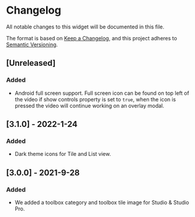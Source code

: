 # Changelog

All notable changes to this widget will be documented in this file.

The format is based on [Keep a Changelog](https://keepachangelog.com/en/1.0.0/), and this project adheres to [Semantic Versioning](https://semver.org/spec/v2.0.0.html).

## [Unreleased]

### Added

- Android full screen support. Full screen icon can be found on top left of the video if show controls property is set to `true`, when the icon is pressed the video will continue working on an overlay modal.

## [3.1.0] - 2022-1-24

### Added

- Dark theme icons for Tile and List view.

## [3.0.0] - 2021-9-28

### Added

- We added a toolbox category and toolbox tile image for Studio & Studio Pro.
